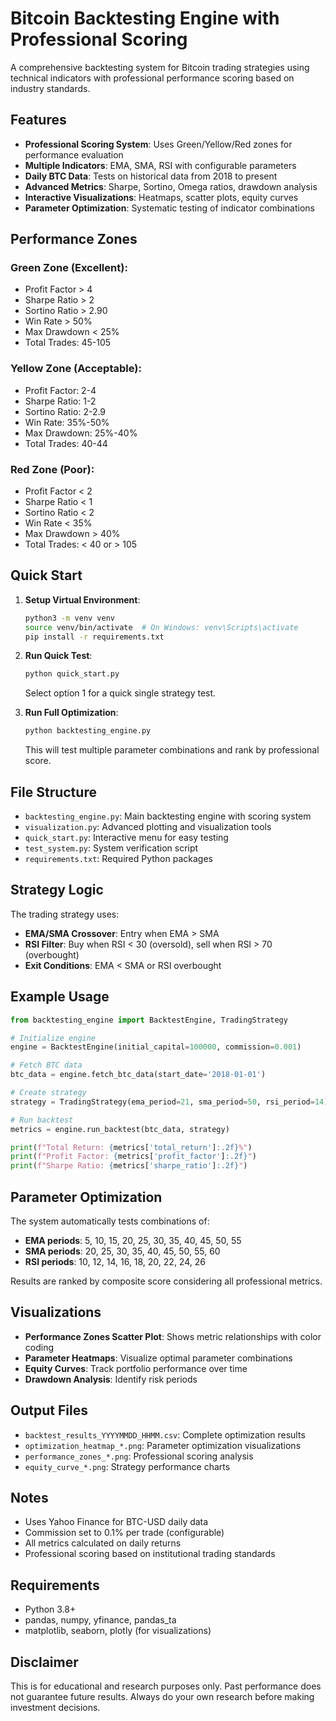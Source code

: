 # Bitcoin Backtesting Engine with Professional Scoring

A comprehensive backtesting system for Bitcoin trading strategies using technical indicators with professional performance scoring based on industry standards.

## Features

- **Professional Scoring System**: Uses Green/Yellow/Red zones for performance evaluation
- **Multiple Indicators**: EMA, SMA, RSI with configurable parameters
- **Daily BTC Data**: Tests on historical data from 2018 to present
- **Advanced Metrics**: Sharpe, Sortino, Omega ratios, drawdown analysis
- **Interactive Visualizations**: Heatmaps, scatter plots, equity curves
- **Parameter Optimization**: Systematic testing of indicator combinations

## Performance Zones

### Green Zone (Excellent):
- Profit Factor > 4
- Sharpe Ratio > 2
- Sortino Ratio > 2.90
- Win Rate > 50%
- Max Drawdown < 25%
- Total Trades: 45-105

### Yellow Zone (Acceptable):
- Profit Factor: 2-4
- Sharpe Ratio: 1-2
- Sortino Ratio: 2-2.9
- Win Rate: 35%-50%
- Max Drawdown: 25%-40%
- Total Trades: 40-44

### Red Zone (Poor):
- Profit Factor < 2
- Sharpe Ratio < 1
- Sortino Ratio < 2
- Win Rate < 35%
- Max Drawdown > 40%
- Total Trades: < 40 or > 105

## Quick Start

1. **Setup Virtual Environment**:
   ```bash
   python3 -m venv venv
   source venv/bin/activate  # On Windows: venv\Scripts\activate
   pip install -r requirements.txt
   ```

2. **Run Quick Test**:
   ```bash
   python quick_start.py
   ```
   Select option 1 for a quick single strategy test.

3. **Run Full Optimization**:
   ```bash
   python backtesting_engine.py
   ```
   This will test multiple parameter combinations and rank by professional score.

## File Structure

- `backtesting_engine.py`: Main backtesting engine with scoring system
- `visualization.py`: Advanced plotting and visualization tools
- `quick_start.py`: Interactive menu for easy testing
- `test_system.py`: System verification script
- `requirements.txt`: Required Python packages

## Strategy Logic

The trading strategy uses:
- **EMA/SMA Crossover**: Entry when EMA > SMA
- **RSI Filter**: Buy when RSI < 30 (oversold), sell when RSI > 70 (overbought)
- **Exit Conditions**: EMA < SMA or RSI overbought

## Example Usage

```python
from backtesting_engine import BacktestEngine, TradingStrategy

# Initialize engine
engine = BacktestEngine(initial_capital=100000, commission=0.001)

# Fetch BTC data
btc_data = engine.fetch_btc_data(start_date='2018-01-01')

# Create strategy
strategy = TradingStrategy(ema_period=21, sma_period=50, rsi_period=14)

# Run backtest
metrics = engine.run_backtest(btc_data, strategy)

print(f"Total Return: {metrics['total_return']:.2f}%")
print(f"Profit Factor: {metrics['profit_factor']:.2f}")
print(f"Sharpe Ratio: {metrics['sharpe_ratio']:.2f}")
```

## Parameter Optimization

The system automatically tests combinations of:
- **EMA periods**: 5, 10, 15, 20, 25, 30, 35, 40, 45, 50, 55
- **SMA periods**: 20, 25, 30, 35, 40, 45, 50, 55, 60
- **RSI periods**: 10, 12, 14, 16, 18, 20, 22, 24, 26

Results are ranked by composite score considering all professional metrics.

## Visualizations

- **Performance Zones Scatter Plot**: Shows metric relationships with color coding
- **Parameter Heatmaps**: Visualize optimal parameter combinations  
- **Equity Curves**: Track portfolio performance over time
- **Drawdown Analysis**: Identify risk periods

## Output Files

- `backtest_results_YYYYMMDD_HHMM.csv`: Complete optimization results
- `optimization_heatmap_*.png`: Parameter optimization visualizations
- `performance_zones_*.png`: Professional scoring analysis
- `equity_curve_*.png`: Strategy performance charts

## Notes

- Uses Yahoo Finance for BTC-USD daily data
- Commission set to 0.1% per trade (configurable)
- All metrics calculated on daily returns
- Professional scoring based on institutional trading standards

## Requirements

- Python 3.8+
- pandas, numpy, yfinance, pandas_ta
- matplotlib, seaborn, plotly (for visualizations)

## Disclaimer

This is for educational and research purposes only. Past performance does not guarantee future results. Always do your own research before making investment decisions.
